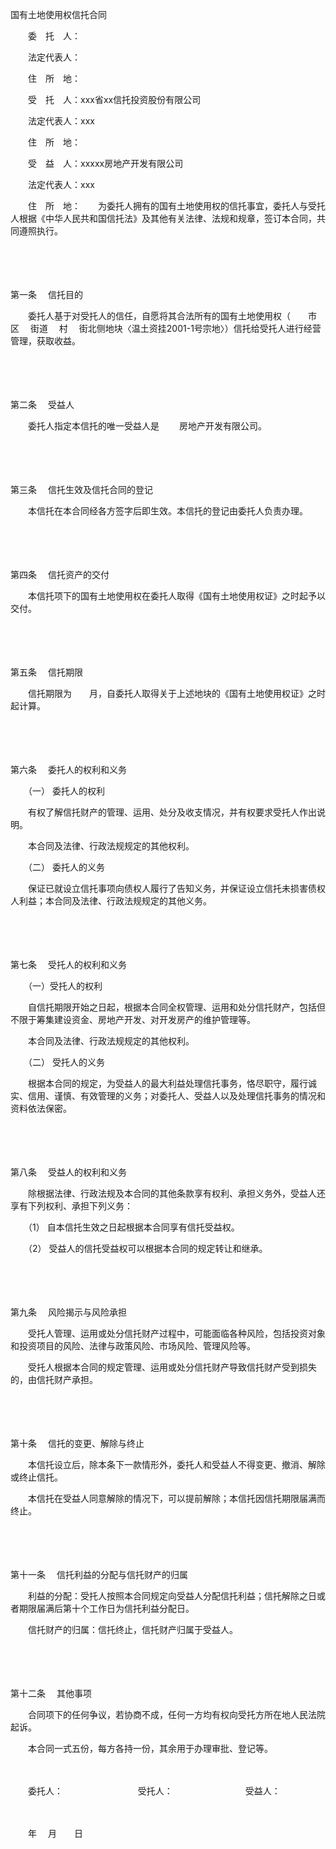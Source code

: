 



国有土地使用权信托合同



 

　　委　托　人：

　　法定代表人：

　　住　所　地：

　　受　托　人：xxx省xx信托投资股份有限公司

　　法定代表人：xxx

　　住　所　地：

　　受　益　人：xxxxx房地产开发有限公司

　　法定代表人：xxx

　　住　所　地：　　为委托人拥有的国有土地使用权的信托事宜，委托人与受托人根据《中华人民共和国信托法》及其他有关法律、法规和规章，签订本合同，共同遵照执行。

　　

　　

第一条
　信托目的

　　委托人基于对受托人的信任，自愿将其合法所有的国有土地使用权（　　市　 区　 街道　 村　 街北侧地块〈温土资挂2001-1号宗地〉）信托给受托人进行经营管理，获取收益。

　　

　　

第二条
　受益人

　　委托人指定本信托的唯一受益人是　　 房地产开发有限公司。

　　

　　

第三条
　信托生效及信托合同的登记

　　本信托在本合同经各方签字后即生效。本信托的登记由委托人负责办理。

　　

　　

第四条
　信托资产的交付

　　本信托项下的国有土地使用权在委托人取得《国有土地使用权证》之时起予以交付。

　　

　　

第五条
　信托期限

　　信托期限为　　月，自委托人取得关于上述地块的《国有土地使用权证》之时起计算。

　　

　　

第六条
　委托人的权利和义务

　　（一） 委托人的权利

　　有权了解信托财产的管理、运用、处分及收支情况，并有权要求受托人作出说明。

　　本合同及法律、行政法规规定的其他权利。

　　（二） 委托人的义务

　　保证已就设立信托事项向债权人履行了告知义务，并保证设立信托未损害债权人利益；本合同及法律、行政法规规定的其他义务。

　　

　　

第七条
　受托人的权利和义务

　　（一）受托人的权利

　　自信托期限开始之日起，根据本合同全权管理、运用和处分信托财产，包括但不限于筹集建设资金、房地产开发、对开发房产的维护管理等。

　　本合同及法律、行政法规规定的其他权利。

　　（二） 受托人的义务

　　根据本合同的规定，为受益人的最大利益处理信托事务，恪尽职守，履行诚实、信用、谨慎、有效管理的义务；对委托人、受益人以及处理信托事务的情况和资料依法保密。

　　

　　

第八条
　受益人的权利和义务

　　除根据法律、行政法规及本合同的其他条款享有权利、承担义务外，受益人还享有下列权利、承担下列义务：

　　（1） 自本信托生效之日起根据本合同享有信托受益权。

　　（2） 受益人的信托受益权可以根据本合同的规定转让和继承。

　　

　　

第九条
　风险揭示与风险承担

　　受托人管理、运用或处分信托财产过程中，可能面临各种风险，包括投资对象和投资项目的风险、法律与政策风险、市场风险、管理风险等。

　　受托人根据本合同的规定管理、运用或处分信托财产导致信托财产受到损失的，由信托财产承担。

　　

　　

第十条
　信托的变更、解除与终止

　　本信托设立后，除本条下一款情形外，委托人和受益人不得变更、撤消、解除或终止信托。

　　本信托在受益人同意解除的情况下，可以提前解除；本信托因信托期限届满而终止。

　　

　　

第十一条
　信托利益的分配与信托财产的归属

　　利益的分配：受托人按照本合同规定向受益人分配信托利益；信托解除之日或者期限届满后第十个工作日为信托利益分配日。

　　信托财产的归属：信托终止，信托财产归属于受益人。

　　

　　

第十二条
　其他事项

　　合同项下的任何争议，若协商不成，任何一方均有权向受托方所在地人民法院起诉。

　　本合同一式五份，每方各持一份，其余用于办理审批、登记等。　　

　　

　　委托人：　 　　　　　　　 受托人：　　　　　　　　 受益人：

　　


 　　年　 月　　日
 
　　



　　

　　